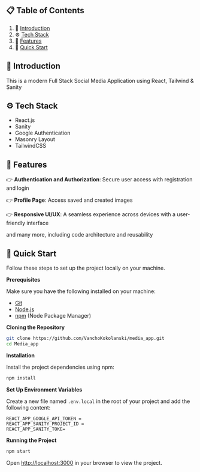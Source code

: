
## 📋 <a name="table">Table of Contents</a>

1. 🤖 [Introduction](#introduction)
2. ⚙️ [Tech Stack](#tech-stack)
3. 🔋 [Features](#features)
4. 🤸 [Quick Start](#quick-start)

## <a name="introduction">🤖 Introduction</a>
This is a modern Full Stack Social Media Application using React, Tailwind & Sanity  

## <a name="tech-stack">⚙️ Tech Stack</a>

- React.js
- Sanity
- Google Authentication
- Masonry Layout
- TailwindCSS

## <a name="features">🔋 Features</a>

👉 **Authentication and Authorization**: Secure user access with registration and login

👉 **Profile Page**: Access saved and created images

👉 **Responsive UI/UX**: A seamless experience across devices with a user-friendly interface


and many more, including code architecture and reusability 

## <a name="quick-start">🤸 Quick Start</a>

Follow these steps to set up the project locally on your machine.

**Prerequisites**

Make sure you have the following installed on your machine:

- [Git](https://git-scm.com/)
- [Node.js](https://nodejs.org/en)
- [npm](https://www.npmjs.com/) (Node Package Manager)

**Cloning the Repository**

```bash
git clone https://github.com/VanchoKokolanski/media_app.git
cd Media_app
```

**Installation**

Install the project dependencies using npm:

```bash
npm install
```

**Set Up Environment Variables**

Create a new file named `.env.local` in the root of your project and add the following content:

```env
REACT_APP_GOOGLE_API_TOKEN =
REACT_APP_SANITY_PROJECT_ID =
REACT_APP_SANITY_TOKE=
```


**Running the Project**

```bash
npm start
```

Open [http://localhost:3000](http://localhost:3000) in your browser to view the project.



